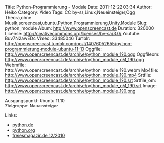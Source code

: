 Title: Python-Programmierung - Module
Date: 2011-12-22 03:34
Author: Heiko
Category: Video
Tags: CC by-sa,Linux,Neueinsteiger,Ogg Theora,ohne Musik,screencast,ubuntu,Python,Programmierung,Unity,Module
Slug: python_module
Album: http://www.openscreencast.de
Duration: 320000
License: http://creativecommons.org/licenses/by-sa/3.0/
Youtube: Buv7N2awEDc
Vimeo: 33485046
Tumblr: http://openscreencast.tumblr.com/post/14076052655/python-programmierung-module-ubuntu-11-10
Oggfile: http://www.openscreencast.de/archive/python_module_190.ogg
Oggfileom: http://www.openscreencast.de/archive/python_module_oM_190.ogg
Webmfile: http://www.openscreencast.de/archive/python_module_190.webm
Mp4file: http://www.openscreencast.de/archive/python_module_190.mp4
Srtfile: http://www.openscreencast.de/archive/python_module_190.srt
Srtfile_om: http://www.openscreencast.de/archive/python_module_oM_190.srt
Image: http://www.openscreencast.de/archive/python_module_190.png

Ausgangspunkt: Ubuntu 11.10  
Zielgruppe: Neueinsteiger  

Links:

  * [python.de](http://www.python.de "Link zu Python.de" )
  * [python.org](http://www.python.org "Link zu Python.org" )
  * [freiesmagazin.de 12/2010](http://www.freiesmagazin.de/freiesMagazin-2010-12 "Link zu freiesmagazin.de" )

